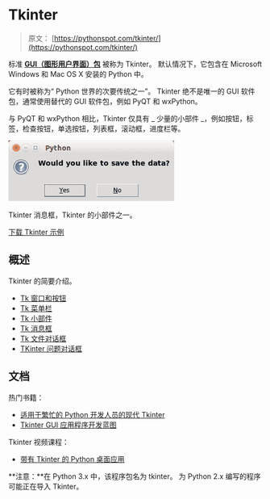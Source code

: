 # Tkinter

> 原文： [https://pythonspot.com/tkinter/](https://pythonspot.com/tkinter/)

标准 [**GUI（图形用户界面）包**](https://pythonspot.com/gui/) 被称为 Tkinter。 默认情况下，它包含在 Microsoft Windows 和 Mac OS X 安装的 Python 中。

它有时被称为“ Python 世界的次要传统之一”。 Tkinter 绝不是唯一的 GUI 软件包，通常使用替代的 GUI 软件包，例如 PyQT 和 wxPython。

与 PyQT 和 wxPython 相比，Tkinter 仅具有 _ 少量的小部件 _，例如按钮，标签，检查按钮，单选按钮，列表框，滚动框，进度栏等。

![tk question](img/b968cc0aef66f5044316ef16f602586b.jpg)

Tkinter 消息框，Tkinter 的小部件之一。

[下载 Tkinter 示例](/download-tkinter-examples)

## 概述

Tkinter 的简要介绍。

*   [Tk 窗口和按钮](https://pythonspot.com/tk-window-and-button/)
*   [Tk 菜单栏](https://pythonspot.com/tk-menubar/)
*   [Tk 小部件](https://pythonspot.com/tk-widgets/)
*   [Tk 消息框](https://pythonspot.com/tk-message-box/)
*   [Tk 文件对话框](https://pythonspot.com/tk-file-dialogs/)
*   [TKinter 问题对话框](https://pythonspot.com/tkinter-askquestion-dialog/)

## 文档

热门书籍：

*   [适用于繁忙的 Python 开发人员的现代 Tkinter](https://www.amazon.com/gp/product/B0071QDNLO/ref=as_li_tl?ie=UTF8&camp=1789&creative=9325&creativeASIN=B0071QDNLO&linkCode=as2&tag=pythonspot-20&linkId=a0278d9fd5d4a14198f000fe314d28fa)
*   [Tkinter GUI 应用程序开发蓝图](https://www.amazon.com/gp/product/1788837460/ref=as_li_tl?ie=UTF8&camp=1789&creative=9325&creativeASIN=1788837460&linkCode=as2&tag=pythonspot-20&linkId=72aba5f08a69779e07184eca8937de38)

Tkinter 视频课程：

*   [带有 Tkinter 的 Python 桌面应用](https://gum.co/ErLc)

**注意：**在 Python 3.x 中，该程序包名为 tkinter。 为 Python 2.x 编写的程序可能正在导入 Tkinter。